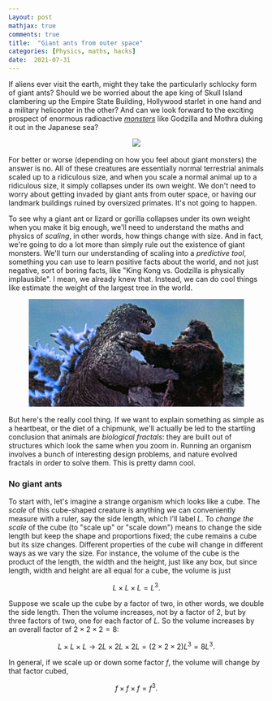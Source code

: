 ```yaml
---
Layout: post
mathjax: true
comments: true
title:  "Giant ants from outer space"
categories: [Physics, maths, hacks]
date:  2021-07-31
---
```


If aliens ever visit the earth, might they take the particularly
schlocky form of giant ants?
Should we be worried about the ape king of Skull Island clambering up
the Empire State Building, Hollywood starlet in one hand and a military
helicopter in the other?
And can we look forward to the exciting prospect of enormous radioactive
[*monsters*](https://en.wikipedia.org/wiki/Kaiju) like Godzilla and
Mothra duking it out in the Japanese sea?

<figure>
    <div style="text-align:center"><img src
    ="/images/giant-ant-pics/giant-ant.png" width="450px"/>
	</div>
	</figure>

For better or worse (depending on how you feel about giant monsters)
the answer is no.
All of these creatures are essentially normal terrestrial animals
scaled up to a ridiculous size, and when you scale a normal animal up
to a ridiculous size, it simply collapses under its own weight.
We don't need to worry about getting invaded by giant ants from outer
space, or having our landmark buildings ruined by oversized
primates. It's not going to happen.

To see why a giant ant or lizard or gorilla collapses under its own
weight when you make it big enough, we'll need to understand the maths
and physics of *scaling*, in other words, how things change with size.
And in fact, we're going to do a lot more than simply rule out the
existence of giant monsters.
We'll turn our understanding of scaling into a *predictive tool*,
something you can use to learn positive facts about the
world, and not just negative, sort of boring facts, like "King Kong
vs. Godzilla is physically implausible". I mean, we already
knew that.
Instead, we can do cool things like estimate the weight of the largest
tree in the world.

<figure>
    <div style="text-align:center"><img src
    ="/images/giant-ant-pics/kong-godzilla.jpeg" width="450px"/>
	</div>
	</figure>

But here's the really cool thing. If we want to explain something as
simple as a heartbeat, or the diet of a chipmunk, we'll actually be
led to the startling conclusion that animals are *biological fractals*: they are
built out of structures which look the same when you zoom in.
Running an organism involves a bunch of interesting design problems,
and nature evolved fractals in order to solve them. This is pretty damn cool.

### No giant ants

To start with, let's imagine a strange organism which looks like a cube.
The *scale* of this cube-shaped creature is anything we can
conveniently measure with a ruler, say the side length, which I'll label $L$.
To *change the scale* of the cube (to "scale up" or "scale down") means to change the side length but
keep the shape and proportions fixed; the cube remains a cube but its
size changes.
Different properties of the cube will change in different ways as we
vary the size.
For instance, the volume of the cube is the product of the length, the width and
the height, just like any box, but since length, width and height are
all equal for a cube, the volume is just

$$
L \times L \times L = L^3.
$$

Suppose we scale up the cube by a factor of two, in other words,
we double the side length. Then the volume increases, not
by a factor of $2$, but by three factors of two, one for each factor
of $L$. So the volume increases by an overall factor of $2 \times 2
\times 2 =8$:

$$
L \times L \times L \to 2L \times 2L\times 2L = (2 \times 2 \times 2)L^3 = 8 L^3.
$$

In general, if we scale up or down some factor $f$, the volume will change
by that factor cubed,

$$
f \times f \times f = f^3.
$$
